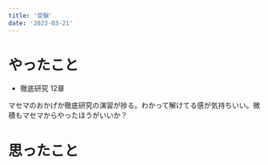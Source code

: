 ```yaml
---
title: '受験'
date: '2023-03-21'
---
```


# やったこと

- 徹底研究 12章

マセマのおかげか徹底研究の演習が捗る。わかって解けてる感が気持ちいい。微積もマセマからやったほうがいいか？


# 思ったこと

